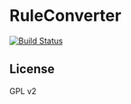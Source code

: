 # RuleConverter

[![Build Status](https://travis-ci.com/DirClean/BackwardParser.svg?branch=master)](https://travis-ci.com/DirClean/BackwardParser)

## License

GPL v2